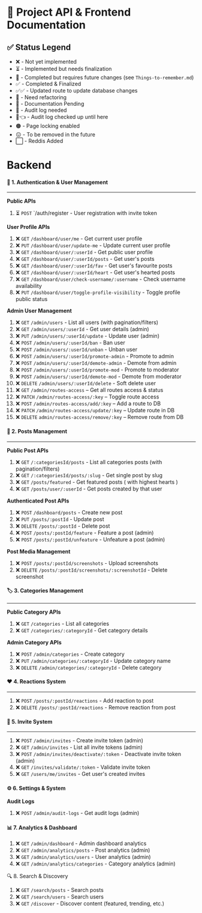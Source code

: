 # 🚀 Project API & Frontend Documentation  

## ✅ Status Legend
- ❌    - Not yet implemented  
- ⏳    - Implemented but needs finalization  
- 🌱    - Completed but requires future changes (see `Things-to-remember.md`)  
- ✅    - Completed & Finalized 
- ✅✅  - Updated route to update database changes
- 🔄    - Need refactoring
- 📃    - Documentation Pending
- 🔴    - Audit log needed
- 🔴👈  - Audit log checked up until here
- 🟠    - Page locking enabled
- 😖    - To be removed in the future
- ⬜    - Reddis Added


# Backend

#### 🔑 1. Authentication & User Management

---

**Public APIs**
1. ⏳ `POST` `/auth/register - User registration with invite token

**User Profile APIs**
1. ❌ `GET` `/dashboard/user/me` - Get current user profile
2. ❌ `PUT` `/dashboard/user/update-me` - Update current user profile
3. ❌ `GET` `/dashboard/user/:userId` - Get public user profile
4. ❌ `GET` `/dashboard/user/:userId/posts` - Get user's posts
5. ❌ `GET` `/dashboard/user/:userId/fav` - Get user's favourite posts
6. ❌ `GET` `/dashboard/user/:userId/heart` - Get user's hearted posts
7. ❌ `GET` `/dashboard/user/check-username/:username` - Check username availability
8. ❌ `PUT` `/dashboard/user/toggle-profile-visibility` - Toggle profile public status

**Admin User Management**
1. ❌ `GET` `/admin/users` - List all users (with pagination/filters)
2. ❌ `GET` `/admin/users/:userId` - Get user details (admin)
3. ❌ `PUT` `/admin/users/:userId/update` - Update user (admin)
4. ❌ `POST` `/admin/users/:userId/ban` - Ban user
5. ❌ `POST` `/admin/users/:userId/unban` - Unban user
6. ❌ `POST` `/admin/users/:userId/promote-admin` - Promote to admin
7. ❌ `POST` `/admin/users/:userId/demote-admin` - Demote from admin
8. ❌ `POST` `/admin/users/:userId/promote-mod` - Promote to moderator
9. ❌ `POST` `/admin/users/:userId/demote-mod` - Demote from moderator
10. ❌ `DELETE` `/admin/users/:userId/delete` - Soft delete user
11. ❌ `GET` `/admin/routes-access` – Get all routes access & status  
12. ❌ `PATCH` `/admin/routes-access/:key` – Toggle route access
13. ❌ `POST` `/admin/routes-access/add/:key` – Add a route to DB
14. ❌ `PATCH` `/admin/routes-access/update/:key` – Update route in DB
15. ❌ `DELETE` `admin/routes-access/remove/:key` – Remove route from DB

#### 📝 2. Posts Management

--- 

**Public Post APIs**
1. ❌ `GET` `/:categoriesId/posts` - List all categories posts (with pagination/filters)
2. ❌ `GET` `/:categoriesId/posts/:slug` - Get single post by slug
3. ❌ `GET` `/posts/featured` - Get featured posts ( with highest hearts )
4. ❌ `GET` `/posts/user/:userId` - Get posts created by that user

**Authenticated Post APIs**
1. ❌ `POST` `/dashboard/posts` - Create new post
2. ❌ `PUT` `/posts/:postId` - Update post
3. ❌ `DELETE` `/posts/:postId` - Delete post
4. ❌ `POST` `/posts/:postId/feature` - Feature a post (admin)
5. ❌ `POST` `/posts/:postId/unfeature` - Unfeature a post (admin)

**Post Media Management**
1. ❌ `POST` `/posts/:postId/screenshots` - Upload screenshots
2. ❌ `DELETE` `/posts/:postId/screenshots/:screenshotId` - Delete screenshot

#### 🏷️ 3. Categories Management

--- 

**Public Category APIs**
1. ❌ `GET` `/categories` - List all categories
2. ❌ `GET` `/categories/:categoryId` - Get category details

**Admin Category APIs**
1. ❌ `POST` `/admin/categories` - Create category
2. ❌ `PUT` `/admin/categories/:categoryId` - Update category name
3. ❌ `DELETE` `/admin/categories/:categoryId` - Delete category

#### ❤️ 4. Reactions System

---

1. ❌ `POST` `/posts/:postId/reactions` - Add reaction to post
2. ❌ `DELETE` `/posts/:postId/reactions` - Remove reaction from post

#### 🔐 5. Invite System

---

1. ❌ `POST` `/admin/invites` - Create invite token (admin)
2. ❌ `GET` `/admin/invites` - List all invite tokens (admin)
3. ❌ `POST` `/admin/invites/deactivate/:token` - Deactivate invite token (admin)
4. ❌ `GET` `/invites/validate/:token` - Validate invite token
5. ❌ `GET` `/users/me/invites` - Get user's created invites

#### ⚙️ 6. Settings & System

**Audit Logs**
1. ❌ `POST` `/admin/audit-logs` - Get audit logs (admin)

#### 📊 7. Analytics & Dashboard
1. ❌ `GET` `/admin/dashboard` - Admin dashboard analytics
2. ❌ `GET` `/admin/analytics/posts` - Post analytics (admin)
3. ❌ `GET` `/admin/analytics/users` - User analytics (admin)
4. ❌ `GET` `/admin/analytics/categories` - Category analytics (admin)

🔍 8. Search & Discovery
1. ❌ `GET` `/search/posts` - Search posts
2. ❌ `GET` `/search/users` - Search users
3. ❌ `GET` `/discover` - Discover content (featured, trending, etc.)